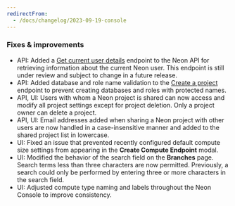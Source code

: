 ```yaml
---
redirectFrom:
  - /docs/changelog/2023-09-19-console
---
```


### Fixes & improvements

- API: Added a [Get current user details](https://api-docs.neon.tech/reference/getcurrentuserinfo) endpoint to the Neon API for retrieving information about the current Neon user. This endpoint is still under review and subject to change in a future release.
- API: Added database and role name validation to the [Create a project](https://api-docs.neon.tech/reference/createproject) endpoint to prevent creating databases and roles with protected names.
- API, UI: Users with whom a Neon project is shared can now access and modify all project settings except for project deletion. Only a project owner can delete a project.
- API, UI: Email addresses added when sharing a Neon project with other users are now handled in a case-insensitive manner and added to the shared project list in lowercase.
- UI: Fixed an issue that prevented recently configured default compute size settings from appearing in the **Create Compute Endpoint** modal.
- UI: Modified the behavior of the search field on the **Branches** page. Search terms less than three characters are now permitted. Previously, a search could only be performed by entering three or more characters in the search field.
- UI: Adjusted compute type naming and labels throughout the Neon Console to improve consistency.

